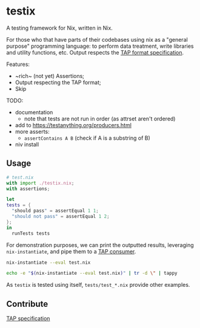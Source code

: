 # testix

A testing framework for Nix, written in Nix.

For those who that have parts of their codebases using nix as a "general purpose" programming language: to perform data treatment, write libraries and utility functions, etc.
Output respects the [TAP format specification](http://testanything.org/tap-specification.html).

Features:
* ~rich~ (not yet) Assertions;
* Output respecting the TAP format;
* Skip

TODO:
  - documentation
      - note that tests are not run in order (as attrset aren't ordered)
  - add to https://testanything.org/producers.html
  - more asserts:
      - `assertContains A B` (check if A is a substring of B)
  - niv install

## Usage

```nix
# test.nix
with import ./testix.nix;
with assertions;

let
tests = {
  "should pass" = assertEqual 1 1;
  "should not pass" = assertEqual 1 2;
};
in
  runTests tests
```

For demonstration purposes, we can print the outputted results, leveraging `nix-instantiate`, and pipe them to a [TAP consumer](http://testanything.org/consumers.html).

```bash
nix-instantiate --eval test.nix

echo -e "$(nix-instantiate --eval test.nix)" | tr -d \" | tappy
```

As `testix` is tested using itself, `tests/test_*.nix` provide other examples.


## Contribute

[TAP specification](http://testanything.org/tap-specification.html)

```bash

```
